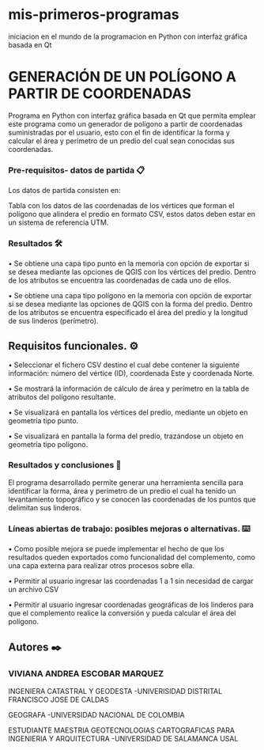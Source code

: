 # mis-primeros-programas
iniciacion en el mundo de la programacion en Python con interfaz gráfica basada en Qt
#  GENERACIÓN DE UN POLÍGONO A PARTIR DE COORDENADAS
Programa en Python con interfaz gráfica basada en Qt que permita emplear este programa como un generador de polígono a partir de coordenadas suministradas por el usuario, esto con el fin de identificar la forma y calcular el área y perímetro de un predio del cual sean conocidas sus coordenadas. 

### Pre-requisitos- datos de partida 📋

Los datos de partida consisten en: 

Tabla con los datos de las coordenadas de los vértices que forman el polígono que alindera el predio en formato CSV, estos datos deben estar en un sistema de referencia UTM.

### Resultados 🛠️ 

•	Se obtiene una capa tipo punto en la memoria con opción de exportar si se desea mediante las opciones de QGIS con los vértices del predio. Dentro de los atributos se encuentra las coordenadas de cada uno de ellos.

•	Se obtiene una capa tipo polígono en la memoria con opción de exportar si se desea mediante las opciones de QGIS con la forma del predio. Dentro de los atributos se encuentra especificado el área del predio y la longitud de sus linderos (perímetro).


## Requisitos funcionales. ⚙️

•	Seleccionar el fichero CSV destino el cual debe contener la siguiente información: número del vértice (ID), coordenada Este y coordenada Norte.

•	Se mostrará la información de cálculo de área y perímetro en la tabla de atributos del polígono resultante.

•	Se visualizará en pantalla los vértices del predio, mediante un objeto en geometría tipo punto.

•	Se visualizará en pantalla la forma del predio, trazándose un objeto en geometría tipo polígono.

### Resultados y conclusiones 🔩

El programa desarrollado permite generar una herramienta sencilla para identificar la forma, área y perímetro de un predio el cual ha tenido un levantamiento topográfico y se conocen las coordenadas de los puntos que delimitan sus linderos. 

### Líneas abiertas de trabajo: posibles mejoras o alternativas. ⌨️

•	Como posible mejora se puede implementar el hecho de que los resultados queden exportados como funcionalidad del complemento, como una capa externa para realizar otros procesos sobre ella.

•	Permitir al usuario ingresar las coordenadas 1 a 1 sin necesidad de cargar un archivo CSV

•	Permitir al usuario ingresar coordenadas geográficas de los linderos para que el complemento realice la conversión y pueda calcular el área del polígono.

## Autores ✒️
### VIVIANA ANDREA ESCOBAR MARQUEZ

INGENIERA CATASTRAL Y GEODESTA 
-UNIVERISIDAD DISTRITAL FRANCISCO JOSE DE CALDAS

GEOGRAFA 
-UNIVERSIDAD NACIONAL DE COLOMBIA

ESTUDIANTE MAESTRIA GEOTECNOLOGIAS CARTOGRAFICAS PARA INGENIERIA Y ARQUITECTURA
-UNIVERSIDAD DE SALAMANCA USAL
